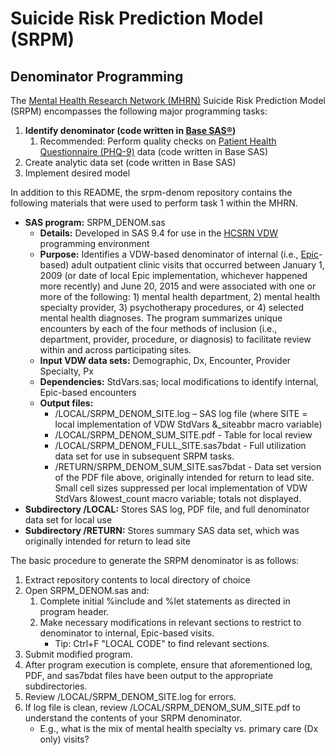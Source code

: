 # Suicide Risk Prediction Model (SRPM)
## Denominator Programming

The [Mental Health Research Network (MHRN)](http://hcsrn.org/mhrn/en/) Suicide Risk Prediction Model (SRPM) encompasses the following major programming tasks:

1. **Identify denominator (code written in [Base SAS®](http://www.sas.com/en_us/software/base-sas.html))**
    1. Recommended: Perform quality checks on [Patient Health Questionnaire (PHQ-9)](https://www.ncbi.nlm.nih.gov/pmc/articles/PMC1495268/) data (code written in Base SAS)
2. Create analytic data set (code written in Base SAS)
3. Implement desired model

In addition to this README, the srpm-denom repository contains the following materials that were used to perform task 1 within the MHRN.

* **SAS program:** SRPM_DENOM.sas
    * **Details:** Developed in SAS 9.4 for use in the [HCSRN VDW](http://www.hcsrn.org/en/Tools%20&%20Materials/VDW/) programming environment
    * **Purpose:** Identifies a VDW-based denominator of internal (i.e., [Epic](http://www.epic.com)-based) adult outpatient clinic visits that occurred between January 1, 2009 (or date of local Epic implementation, whichever happened more recently) and June 20, 2015 and were associated with one or more of the following: 1) mental health department, 2) mental health specialty provider, 3) psychotherapy procedures, or 4) selected mental health diagnoses. The program summarizes unique encounters by each of the four methods of inclusion (i.e., department, provider, procedure, or diagnosis) to facilitate review within and across participating sites.
    * **Input VDW data sets:** Demographic, Dx, Encounter, Provider Specialty, Px
    * **Dependencies:** StdVars.sas; local modifications to identify internal, Epic-based encounters
    * **Output files:**
        * /LOCAL/SRPM_DENOM_SITE.log – SAS log file (where SITE = local implementation of VDW StdVars &_siteabbr macro variable)
        * /LOCAL/SRPM_DENOM_SUM_SITE.pdf - Table for local review
        * /LOCAL/SRPM_DENOM_FULL_SITE.sas7bdat - Full utilization data set for use in subsequent SRPM tasks.
        * /RETURN/SRPM_DENOM_SUM_SITE.sas7bdat - Data set version of the PDF file above, originally intended for return to lead site. Small cell sizes suppressed per local implementation of VDW StdVars &lowest_count macro variable; totals not displayed.
* **Subdirectory /LOCAL:** Stores SAS log, PDF file, and full denominator data set for local use
* **Subdirectory /RETURN:** Stores summary SAS data set, which was originally intended for return to lead site

The basic procedure to generate the SRPM denominator is as follows:

1. Extract repository contents to local directory of choice
2. Open SRPM_DENOM.sas and:
    1. Complete initial %include and %let statements as directed in program header.
    2. Make necessary modifications in relevant sections to restrict to denominator to internal, Epic-based visits.
        * Tip: Ctrl+F "LOCAL CODE" to find relevant sections.
3. Submit modified program.
4. After program execution is complete, ensure that aforementioned log, PDF, and sas7bdat files have been output to the appropriate subdirectories.
5. Review /LOCAL/SRPM_DENOM_SITE.log for errors.
6. If log file is clean, review /LOCAL/SRPM_DENOM_SUM_SITE.pdf to understand the contents of your SRPM denominator.
    * E.g., what is the mix of mental health specialty vs. primary care (Dx only) visits?
